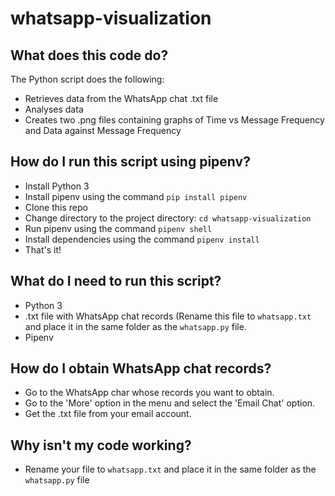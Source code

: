 # whatsapp-visualization

## What does this code do?
The Python script does the following:
- Retrieves data from the WhatsApp chat .txt file
- Analyses data
- Creates two .png files containing graphs of Time vs Message Frequency and Data against Message Frequency

## How do I run this script using pipenv?
- Install Python 3
- Install pipenv using the command `pip install pipenv`
- Clone this repo
- Change directory to the project directory: `cd whatsapp-visualization`
- Run pipenv using the command `pipenv shell`
- Install dependencies using the command `pipenv install`
- That's it!

## What do I need to run this script?
- Python 3
- .txt file with WhatsApp chat records (Rename this file to `whatsapp.txt` and place it in the same folder as the `whatsapp.py` file. 
- Pipenv

## How do I obtain WhatsApp chat records?

- Go to the WhatsApp char whose records you want to obtain. 
- Go to the 'More' option in the menu and select the 'Email Chat' option.
- Get the .txt file from your email account.

## Why isn't my code working? 

- Rename your file to `whatsapp.txt` and place it in the same folder as the `whatsapp.py` file
